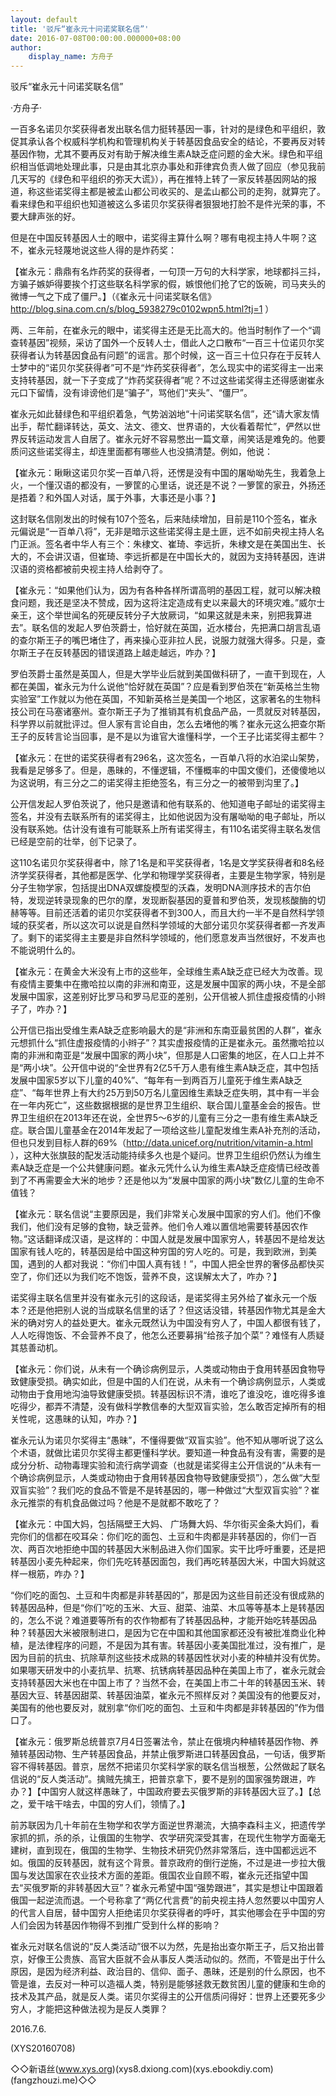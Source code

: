 ```yaml
---
layout: default
title: '驳斥“崔永元十问诺奖联名信”'
date: 2016-07-08T00:00:00.000000+08:00
author:
    display_name: 方舟子
---
```


驳斥“崔永元十问诺奖联名信”

·方舟子·

一百多名诺贝尔奖获得者发出联名信力挺转基因一事，针对的是绿色和平组织，敦促其承认各个权威科学机构和管理机构关于转基因食品安全的结论，不要再反对转基因作物，尤其不要再反对有助于解决维生素A缺乏症问题的金大米。绿色和平组织相当低调地处理此事，只是由其北京办事处和菲律宾负责人做了回应（参见我前几天写的《绿色和平组织的弥天大谎》），再在推特上转了一家反转基因网站的报道，称这些诺奖得主都是被孟山都公司收买的、是孟山都公司的走狗，就算完了。看来绿色和平组织也知道被这么多诺贝尔奖获得者狠狠地打脸不是件光荣的事，不要大肆声张的好。

但是在中国反转基因人士的眼中，诺奖得主算什么啊？哪有电视主持人牛啊？这不，崔永元轻蔑地说这些人得的是炸药奖：

【崔永元：鼎鼎有名炸药奖的获得者，一句顶一万句的大科学家，地球都抖三抖，方骗子嫉妒得要挨个打这些联名科学家的假，嫉恨他们抢了它的饭碗，司马夹头的微博一气之下成了僵尸。】（《崔永元十问诺奖联名信》http://blog.sina.com.cn/s/blog_5938279c0102wpn5.html?tj=1 ）

两、三年前，在崔永元的眼中，诺奖得主还是无比高大的。他当时制作了一个“调查转基因”视频，采访了国外一个反转人士，借此人之口散布“一百三十位诺贝尔奖获得者认为转基因食品有问题”的谣言。那个时候，这一百三十位只存在于反转人士梦中的“诺贝尔奖获得者”可不是“炸药奖获得者”，怎么现实中的诺奖得主一出来支持转基因，就一下子变成了“炸药奖获得者”呢？不过这些诺奖得主还得感谢崔永元口下留情，没有诽谤他们是“骗子”，骂他们“夹头”、“僵尸”。

崔永元如此替绿色和平组织着急，气势汹汹地“十问诺奖联名信”，还“请大家友情出手，帮忙翻译转达，英文、法文、德文、世界语的，大伙看着帮忙”，俨然以世界反转运动发言人自居了。崔永元好不容易憋出一篇文章，闹笑话是难免的。他要质问这些诺奖得主，却连里面都有哪些人也没搞清楚。例如，他说：

【崔永元：瞅瞅这诺贝尔奖一百单八将，还愣是没有中国的屠呦呦先生，我着急上火，一个懂汉语的都没有，一箩筐的心里话，说还是不说？一箩筐的家丑，外扬还是捂着？和外国人对话，属于外事，大事还是小事？】

这封联名信刚发出的时候有107个签名，后来陆续增加，目前是110个签名，崔永元偏说是“一百单八将”，无非是暗示这些诺奖得主是土匪，远不如前央视主持人名门正派。签名者中华人有三个：朱棣文、崔琦、李远折，朱棣文是在美国出生、长大的，不会讲汉语，但崔琦、李远折都是在中国长大的，就因为支持转基因，连讲汉语的资格都被前央视主持人给剥夺了。

【崔永元：“如果他们认为，因为有各种各样所谓高明的基因工程，就可以解决粮食问题，我还是坚决不赞成，因为这将注定造成有史以来最大的环境灾难。”威尔士亲王，这个举世闻名的死硬反转分子大放厥词，“如果这就是未来，别把我算进去”。联名信的发起人罗伯茨爵士，恰好就在英国，近水楼台，先把满口胡言乱语的查尔斯王子的嘴巴堵住了，再来操心亚非拉人民，说服力就强大得多。只是，查尔斯王子在反转基因的错误道路上越走越远，咋办？】

罗伯茨爵士虽然是英国人，但是大学毕业后就到美国做科研了，一直干到现在，人都在美国，崔永元为什么说他“恰好就在英国”？应是看到罗伯茨在“新英格兰生物实验室”工作就以为他在英国，不知新英格兰是美国一个地区，这家著名的生物科技公司在马塞诸塞州。查尔斯王子为了推销其有机食品产品，一贯就反对转基因，科学界以前就批评过。但人家有言论自由，怎么去堵他的嘴？崔永元这么把查尔斯王子的反转言论当回事，是不是以为谁官大谁懂科学，一个王子比诺奖得主都牛？

【崔永元：在世的诺奖获得者有296名，这次签名，一百单八将的水泊梁山架势，我看是足够多了。但是，愚昧的，不懂逻辑，不懂概率的中国文傻们，还傻傻地以为这说明，有三分之二的诺奖得主拒绝签名，有三分之一的被带到沟里了。】

公开信发起人罗伯茨说了，他只是邀请和他有联系的、他知道电子邮址的诺奖得主签名，并没有去联系所有的诺奖得主，比如他说因为没有屠呦呦的电子邮址，所以没有联系她。估计没有谁有可能联系上所有诺奖得主，有110名诺奖得主联名发信已经是空前的壮举，创下记录了。

这110名诺贝尔奖获得者中，除了1名是和平奖获得者，1名是文学奖获得者和8名经济学奖获得者，其他都是医学、化学和物理学奖获得者，主要是生物学家，特别是分子生物学家，包括提出DNA双螺旋模型的沃森，发明DNA测序技术的吉尔伯特，发现逆转录现象的巴尔的摩，发现断裂基因的夏普和罗伯茨，发现核酸酶的切赫等等。目前还活着的诺贝尔奖获得者不到300人，而且大约一半不是自然科学领域的获奖者，所以这次可以说是自然科学领域的大部分诺贝尔奖获得者都一齐发声了。剩下的诺奖得主主要是非自然科学领域的，他们愿意发声当然很好，不发声也不能说明什么的。

【崔永元：在黄金大米没有上市的这些年，全球维生素A缺乏症已经大为改善。现有疫情主要集中在撒哈拉以南的非洲和南亚，这是发展中国家的两小块，不是全部发展中国家，这差别好比罗马和罗马尼亚的差别，公开信被人抓住虚报疫情的小辫子了，咋办？】

公开信已指出受维生素A缺乏症影响最大的是“非洲和东南亚最贫困的人群”，崔永元想抓什么“抓住虚报疫情的小辫子”？其实虚报疫情的正是崔永元。虽然撒哈拉以南的非洲和南亚是“发展中国家的两小块”，但那是人口密集的地区，在人口上并不是“两小块”。公开信中说的“全世界有2亿5千万人患有维生素A缺乏症，其中包括发展中国家5岁以下儿童的40%”、“每年有一到两百万儿童死于维生素A缺乏症”、“每年世界上有大约25万到50万名儿童因维生素缺乏症失明，其中有一半会在一年内死亡”，这些数据根据的是世界卫生组织、联合国儿童基金会的报告。世界卫生组织在2013年还在说，全世界5～6岁的儿童有三分之一患有维生素A缺乏症。联合国儿童基金在2014年发起了一项给这些儿童配发维生素A补充剂的活动，但也只发到目标人群的69%（http://data.unicef.org/nutrition/vitamin-a.html ），这种大张旗鼓的配发活动能持续多久也是个疑问。世界卫生组织仍然认为维生素A缺乏症是一个公共健康问题。崔永元凭什么认为维生素A缺乏症疫情已经改善到了不再需要金大米的地步？还是他以为“发展中国家的两小块”数亿儿童的生命不值钱？

【崔永元：联名信说“主要原因是，我们非常关心发展中国家的穷人们。他们不像我们，他们没有足够的食物，缺乏营养。他们令人难以置信地需要转基因农作物。”这话翻译成汉语，是这样的：中国人就是发展中国家穷人，转基因不是给发达国家有钱人吃的，转基因是给中国这种穷国的穷人吃的。可是，我到欧洲，到美国，遇到的人都对我说：“你们中国人真有钱！”，中国人把全世界的奢侈品都快买空了，你们还以为我们吃不饱饭，营养不良，这误解太大了，咋办？】

诺奖得主联名信里并没有崔永元引的这段话，是诺奖得主另外给了崔永元一个版本？还是他把别人说的当成联名信里的话了？但这话没错，转基因作物尤其是金大米的确对穷人的益处更大。崔永元既然认为中国没有穷人了，中国人都很有钱了，人人吃得饱饭、不会营养不良了，他怎么还要募捐“给孩子加个菜”？难怪有人质疑其慈善动机。

【崔永元：你们说，从未有一个确诊病例显示，人类或动物由于食用转基因食物导致健康受损。确实如此，但是中国的人们在说，从未有一个确诊病例显示，人类或动物由于食用地沟油导致健康受损。转基因标识不清，谁吃了谁没吃，谁吃得多谁吃得少，都弄不清楚，没有做科学教信奉的大型双盲实验，怎么敢否定掉所有的相关性呢，这愚昧的认知，咋办？】

崔永元认为诺贝尔奖得主“愚昧”，不懂得要做“双盲实验”。他不知从哪听说了这么个术语，就做比诺贝尔奖得主都更懂科学状。要知道一种食品有没有害，需要的是成分分析、动物毒理实验和流行病学调查（也就是诺奖得主公开信说的“从未有一个确诊病例显示，人类或动物由于食用转基因食物导致健康受损”），怎么做“大型双盲实验”？我们吃的食品不管是不是转基因的，哪一种做过“大型双盲实验”？崔永元推崇的有机食品做过吗？他是不是就都不敢吃了？

【崔永元：中国大妈，包括隔壁王大妈、 广场舞大妈、华尔街买金条大妈们，看完你们的信都在咬耳朵：你们吃的面包、土豆和牛肉都是非转基因的，你们一百次、两百次地拒绝中国的转基因大米制品进入你们国家。实干比呼吁重要，还是把转基因小麦先种起来，你们先吃转基因面包，我们再吃转基因大米，中国大妈就这样一根筋，咋办？】

“你们吃的面包、土豆和牛肉都是非转基因的”，那是因为这些目前还没有很成熟的转基因品种，但是“你们”吃的玉米、大豆、甜菜、油菜、木瓜等等基本上是转基因的，怎么不说？难道要等所有的农作物都有了转基因品种，才能开始吃转基因品种？转基因大米被限制进口，是因为它在中国和其他国家都还没有被批准商业化种植，是法律程序的问题，不是因为其有害。转基因小麦美国批准过，没有推广，是因为目前的抗虫、抗除草剂这些技术成熟的转基因性状对小麦的种植并没有优势。如果哪天研发中的小麦抗旱、抗寒、抗锈病转基因品种在美国上市了，崔永元就会支持转基因大米也在中国上市了？当然不会，在美国上市二十年的转基因玉米、转基因大豆、转基因甜菜、转基因油菜，崔永元不照样反对？美国没有的他要反对，美国有的他也要反对，就别拿“你们吃的面包、土豆和牛肉都是非转基因的”作为借口了。

【崔永元：俄罗斯总统普京7月4日签署法令，禁止在俄境内种植转基因作物、养殖转基因动物、生产转基因食品，并禁止俄罗斯进口转基因食品，一句话，俄罗斯容不得转基因。普京，居然不把诺贝尔奖科学家的联名信当根葱，公然做起了联名信说的“反人类活动”。擒贼先擒王，把普京拿下，要不是别的国家强势跟进，咋办？】【中国穷人就这样愚昧了，中国政府要去买俄罗斯的非转基因大豆了。】【总之，爱干啥干啥去，中国的穷人们，领情了。】

前苏联因为几十年前在生物学和农学方面逆世界潮流，大搞李森科主义，把遗传学家抓的抓，杀的杀，让俄国的生物学、农学研究深受其害，在现代生物学方面毫无建树，直到现在，俄国的生物学、生物技术研究仍然非常落后，连中国都远远不如。俄国的反转基因，就有这个背景。普京政府的倒行逆施，不过是进一步拉大俄国与发达国家在农业技术方面的差距。俄国农业自顾不暇，崔永元还指望中国去“买俄罗斯的非转基因大豆”？崔永元希望中国“强势跟进”，其实是想让中国跟着俄国一起逆流而退。一个号称拿了“两亿代言费”的前央视主持人忽然要以中国穷人的代言人自居，替中国穷人拒绝诺贝尔奖获得者的呼吁，其实他哪会在乎中国的穷人们会因为转基因作物得不到推广受到什么样的影响？

崔永元对联名信说的“反人类活动”很不以为然，先是抬出查尔斯王子，后又抬出普京，好像王公贵族、高官大臣就不会从事反人类活动似的。然而，不管是出于什么原因，是因为经济利益、政治目的、信仰、面子、愚昧，还是别的什么原因，也不管是谁，去反对一种可以造福人类，特别是能够拯救无数贫困儿童的健康和生命的技术及其产品，就是反人类。诺贝尔奖得主的公开信质问得好：世界上还要死多少穷人，才能把这种做法视为是反人类罪？

2016.7.6.

(XYS20160708)

◇◇新语丝(www.xys.org)(xys8.dxiong.com)(xys.ebookdiy.com)(fangzhouzi.me)◇◇

